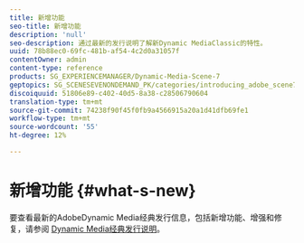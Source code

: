 ```yaml
---
title: 新增功能
seo-title: 新增功能
description: 'null'
seo-description: 通过最新的发行说明了解新Dynamic MediaClassic的特性。
uuid: 78b88ec0-69fc-481b-af54-4c2d0a31057f
contentOwner: admin
content-type: reference
products: SG_EXPERIENCEMANAGER/Dynamic-Media-Scene-7
geptopics: SG_SCENESEVENONDEMAND_PK/categories/introducing_adobe_scene7
discoiquuid: 51806e89-c402-40d5-8a38-c28506790604
translation-type: tm+mt
source-git-commit: 74238f90f45f0fb9a4566915a20a1d41dfb69fe1
workflow-type: tm+mt
source-wordcount: '55'
ht-degree: 12%

---
```



# 新增功能 {#what-s-new}

要查看最新的AdobeDynamic Media经典发行信息，包括新增功能、增强和修复，请参阅 [Dynamic Media经典发行说明](https://docs.adobe.com/content/help/en/dynamic-media-developer-resources/release-notes/s7rn2017.html)。
